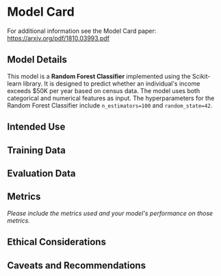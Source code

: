 # Model Card

For additional information see the Model Card paper: https://arxiv.org/pdf/1810.03993.pdf

## Model Details
This model is a **Random Forest Classifier** implemented using the Scikit-learn library. It is designed to predict whether an individual's income exceeds $50K per year based on census data. The model uses both categorical and numerical features as input. The hyperparameters for the Random Forest Classifier include `n_estimators=100` and `random_state=42`.

## Intended Use

## Training Data

## Evaluation Data

## Metrics
_Please include the metrics used and your model's performance on those metrics._

## Ethical Considerations

## Caveats and Recommendations
